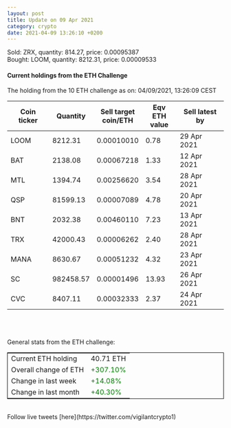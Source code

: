 ```yaml
---
layout: post
title: Update on 09 Apr 2021
category: crypto
date: 2021-04-09 13:26:10 +0200
---
```

<!-- Global site tag (gtag.js) - Google Analytics -->
<script async src="https://www.googletagmanager.com/gtag/js?id=UA-103831149-5"></script>
<script>
  window.dataLayer = window.dataLayer || [];
  function gtag(){dataLayer.push(arguments);}
  gtag('js', new Date());

  gtag('config', 'UA-103831149-5');
</script>
Sold: ZRX, quantity:       814.27, price:   0.00095387<br>Bought: LOOM, quantity:      8212.31, price:   0.00009533<br>

#### Current holdings from the ETH Challenge

The holding from the 10 ETH challenge as on: 04/09/2021, 13:26:09 CEST

|Coin ticker|Quantity|Sell target<br>coin/ETH|Eqv ETH<br>value|Sell latest by|
|-----------|--------|-----------|-----------|--------------|
LOOM|8212.31|  0.00010010|0.78|29 Apr 2021|
BAT|2138.08|  0.00067218|1.33|12 Apr 2021|
MTL|1394.74|  0.00256620|3.54|28 Apr 2021|
QSP|81599.13|  0.00007089|4.78|20 Apr 2021|
BNT|2032.38|  0.00460110|7.23|13 Apr 2021|
TRX|42000.43|  0.00006262|2.40|28 Apr 2021|
MANA|8630.67|  0.00051232|4.32|23 Apr 2021|
SC|982458.57|  0.00001496|13.93|26 Apr 2021|
CVC|8407.11|  0.00032333|2.37|24 Apr 2021|

<br>
<br>
<br>
General stats from the ETH challenge:

<table style="border:1px solid black;margin-left:auto;margin-right:auto;">
	<tbody>
	<tr>
		<td>Current ETH holding</td>
		<td>     40.71 ETH</td>
	</tr>
	<tr>
		<td>Overall change of ETH</td>
		<td><font color="green">+307.10%</font></td>
	</tr>
	<tr>
		<td>Change in last week</td>
		<td><font color="green">+14.08%</font></td>
	</tr>
	<tr>
		<td>Change in last month</td>
		<td><font color="green">+40.30%</font></td>
	</tr>
	</tbody>
</table>

<br>
Follow live tweets [here](https://twitter.com/vigilantcrypto1)
<br>
<br>
